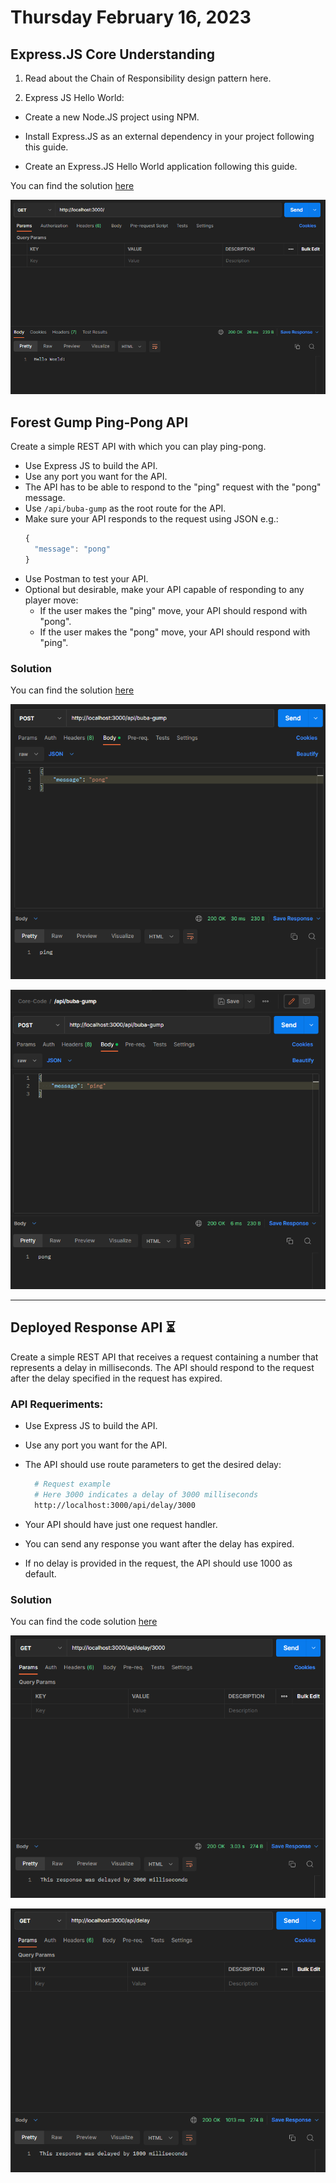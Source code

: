 # Thursday February 16, 2023

## Express.JS Core Understanding

1. Read about the Chain of Responsibility design pattern here.

2. Express JS Hello World:

- Create a new Node.JS project using NPM.

- Install Express.JS as an external dependency in your project following this guide.

- Create an Express.JS Hello World application following this guide.

You can find the solution [here](./hello_world/)

![hello_world](./hello_world/image2.png)

## Forest Gump Ping-Pong API

Create a simple REST API with which you can play ping-pong.

- Use Express JS to build the API.
- Use any port you want for the API.
- The API has to be able to respond to the "ping" request with the "pong" message.
- Use `/api/buba-gump` as the root route for the API.
- Make sure your API responds to the request using JSON e.g.:
  ```javascript
  {
    "message": "pong"
  }
  ```
- Use Postman to test your API.
- Optional but desirable, make your API capable of responding to any player move:
  - If the user makes the "ping" move, your API should respond with "pong".
  - If the user makes the "pong" move, your API should respond with "ping".

### Solution
You can find the solution [here](./Forrest%20Gump%20Ping-Pong%20API/)

![image1](./Forrest%20Gump%20Ping-Pong%20API/image1.png)

![image2](./Forrest%20Gump%20Ping-Pong%20API/image2.png)

---

## Deployed Response API ⏳

Create a simple REST API that receives a request containing a number that represents a delay in milliseconds. The API should respond to the request after the delay specified in the request has expired.

### API Requeriments:

- Use Express JS to build the API.
- Use any port you want for the API.
- The API should use route parameters to get the desired delay:

  ```bash
    # Request example
    # Here 3000 indicates a delay of 3000 milliseconds
    http://localhost:3000/api/delay/3000
  ```

- Your API should have just one request handler.
- You can send any response you want after the delay has expired.
- If no delay is provided in the request, the API should use 1000 as default.

### Solution

You can find the code solution [here](./API_Response/)

![image1](./API_Response/image1.png)

![image2](./API_Response/image2.png)